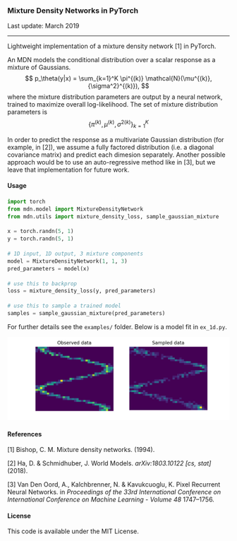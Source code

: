 ### Mixture Density Networks in PyTorch

Last update: March 2019

---

Lightweight implementation of a mixture density network [1] in PyTorch.

An MDN models the conditional distribution over a scalar response as a mixture of Gaussians.
$$
p_\theta(y|x) = \sum_{k=1}^K \pi^{(k)} \mathcal{N}(\mu^{(k)}, {\sigma^2}^{(k)}),
$$
where the mixture distribution parameters are output by a neural network, trained to maximize overall log-likelihood. The set of mixture distribution parameters is
$$
\{\pi^{(k)}, \mu^{(k)}, {\sigma^2}^{(k)}\}_{k=1}^K
$$

In order to predict the response as a multivariate Gaussian distribution (for example, in [2]), we assume a fully factored distribution (i.e. a diagonal covariance matrix) and predict each dimesion separately. Another possible approach would be to use an auto-regressive method like in [3], but we leave that implementation for future work.

#### Usage

```python
import torch
from mdn.model import MixtureDensityNetwork
from mdn.utils import mixture_density_loss, sample_gaussian_mixture

x = torch.randn(5, 1)
y = torch.randn(5, 1)

# 1D input, 1D output, 3 mixture components
model = MixtureDensityNetwork(1, 1, 3)
pred_parameters = model(x)

# use this to backprop
loss = mixture_density_loss(y, pred_parameters)

# use this to sample a trained model
samples = sample_gaussian_mixture(pred_parameters)
```

For further details see the `examples/` folder. Below is a model fit in `ex_1d.py`.

![ex_model](examples/fig_1d.png "Example model output")

#### References

[1] Bishop, C. M. Mixture density networks. (1994).

[2] Ha, D. & Schmidhuber, J. World Models. *arXiv:1803.10122 [cs, stat]* (2018).

[3] Van Den Oord, A., Kalchbrenner, N. & Kavukcuoglu, K. Pixel Recurrent Neural Networks. in *Proceedings of the 33rd International Conference on International Conference on Machine Learning - Volume 48* 1747–1756.

#### License

This code is available under the MIT License.
